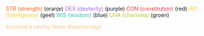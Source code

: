 <span style="color:#f4641e">STR (strength)</span> (oranje)
<span style="color:#a364d9">DEX (dexterity)</span> (purple)
<span style="color:#db3937">CON (constitution)</span> (red)
<span style="color:#fecc2f">INT (Intelligence)</span> (geel)
<span style="color:#33beb7">WIS (wisdom)</span> (blue)
<span style="color:#b2c325">CHA (charisma)</span> (groen)

<span style="color:#f8c48a">succeed a saving throw</span>
<span style="color:#f8c48a">disadvantage</span>